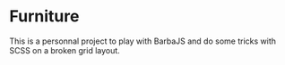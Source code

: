 # Furniture

This is a personnal project to play with BarbaJS and do some tricks with SCSS on a broken grid layout. 

